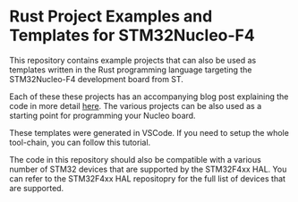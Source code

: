 # Rust Project Examples and Templates for STM32Nucleo-F4

This repository contains example projects that can also be used as templates written in the Rust programming language targeting the STM32Nucleo-F4 development board from ST.

Each of these these projects has an accompanying blog post explaining the code in more detail [here](https://apollolabsblog.hashnode.dev/). The various projects can be also used as a starting point for programming your Nucleo board.

These templates were generated in VSCode. If you need to setup the whole tool-chain, you can follow this tutorial.

The code in this repository should also be compatible with a various number of STM32 devices that are supported by the STM32F4xx HAL. You can refer to the STM32F4xx HAL repositopry for the full list of devices that are supported.
